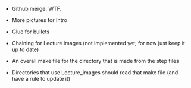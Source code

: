 
* Github merge. WTF.

* More pictures for Intro

* Glue for bullets

* Chaining for Lecture images (not implemented yet; for now just keep it up to date)
 * An overall make file for the directory that is made from the step files
 * Directories that use Lecture_images should read that make file (and have a rule to update it)
